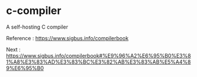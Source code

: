 # c-compiler
A self-hosting C compiler

Reference : https://www.sigbus.info/compilerbook

Next : https://www.sigbus.info/compilerbook#%E9%96%A2%E6%95%B0%E3%81%A8%E3%83%AD%E3%83%BC%E3%82%AB%E3%83%AB%E5%A4%89%E6%95%B0

